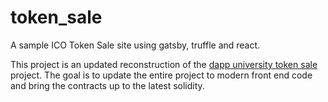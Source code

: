 # token_sale
A sample ICO Token Sale site using gatsby, truffle and react. 

This project is an updated reconstruction of the [dapp university token sale](https://github.com/dappuniversity/token_sale) project. The goal is to update the entire project to modern front end code and bring the contracts up to the latest solidity. 
